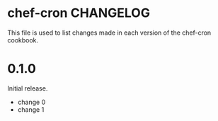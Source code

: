 # chef-cron CHANGELOG

This file is used to list changes made in each version of the chef-cron cookbook.

# 0.1.0

Initial release.

- change 0
- change 1

